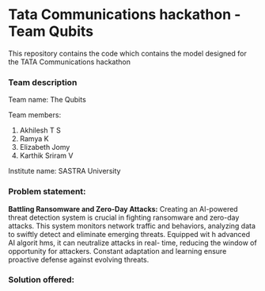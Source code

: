 # Tata Communications hackathon - Team Qubits
This repository contains the code which contains the model designed for the TATA Communications hackathon

### Team description
Team name: The Qubits

Team members:
1. Akhilesh T S
2. Ramya K
3. Elizabeth Jomy
4. Karthik Sriram V

Institute name: SASTRA University

### Problem statement:

**Battling Ransomware and Zero-Day Attacks:**
Creating an AI-powered threat detection system is crucial in fighting ransomware and zero-day attacks. This system monitors network traffic and behaviors, analyzing data to swiftly detect and eliminate emerging threats. Equipped wit h advanced AI algorit hms, it can neutralize attacks in real- time, reducing the window of opportunity for attackers. Constant adaptation and learning ensure proactive defense against evolving threats.

### Solution offered:


